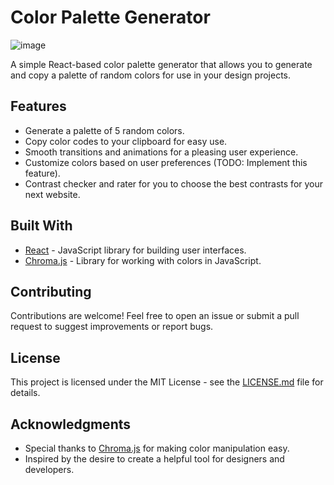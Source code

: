 # Color Palette Generator
![image](https://github.com/AnjaniKumar1515/color-palette-generator/assets/113346374/8cacfb4d-6be5-4e5b-98aa-511781785fdb)


A simple React-based color palette generator that allows you to generate and copy a palette of random colors for use in your design projects.

## Features

- Generate a palette of 5 random colors.
- Copy color codes to your clipboard for easy use.
- Smooth transitions and animations for a pleasing user experience.
- Customize colors based on user preferences (TODO: Implement this feature).
- Contrast checker and rater for you to choose the best contrasts for your next website. 

## Built With

- [React](https://reactjs.org/) - JavaScript library for building user interfaces.
- [Chroma.js](https://gka.github.io/chroma.js/) - Library for working with colors in JavaScript.

## Contributing

Contributions are welcome! Feel free to open an issue or submit a pull request to suggest improvements or report bugs.

## License

This project is licensed under the MIT License - see the [LICENSE.md](LICENSE.md) file for details.

## Acknowledgments

- Special thanks to [Chroma.js](https://gka.github.io/chroma.js/) for making color manipulation easy.
- Inspired by the desire to create a helpful tool for designers and developers.
